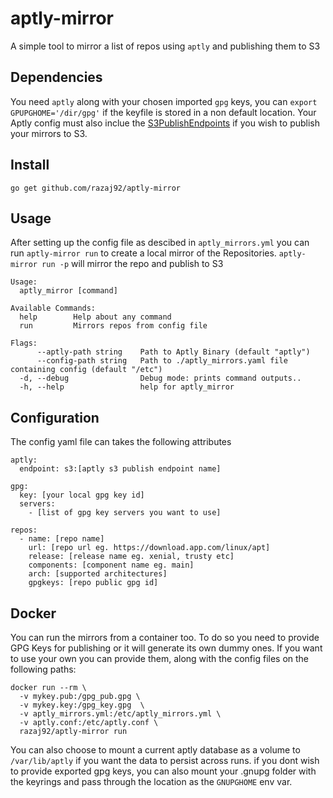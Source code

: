# aptly-mirror

A simple tool to mirror a list of repos using `aptly` and publishing them to S3

## Dependencies

You need `aptly` along with your chosen imported `gpg` keys, you can `export GPUPGHOME='/dir/gpg'` if the keyfile is stored in a non default location. Your Aptly config must also inclue the [S3PublishEndpoints](https://www.aptly.info/doc/configuration/) if you wish to publish your mirrors to S3.

## Install

`go get github.com/razaj92/aptly-mirror`

## Usage

After setting up the config file as descibed in `aptly_mirrors.yml` you can run `aptly-mirror run` to create a local mirror of the Repositories. `aptly-mirror run -p` will mirror the repo and publish to S3

```
Usage:
  aptly_mirror [command]

Available Commands:
  help        Help about any command
  run         Mirrors repos from config file

Flags:
      --aptly-path string    Path to Aptly Binary (default "aptly")
      --config-path string   Path to ./aptly_mirrors.yaml file containing config (default "/etc")
  -d, --debug                Debug mode: prints command outputs..
  -h, --help                 help for aptly_mirror
```

## Configuration

The config yaml file can takes the following attributes

```
aptly:
  endpoint: s3:[aptly s3 publish endpoint name]

gpg:
  key: [your local gpg key id]
  servers:
    - [list of gpg key servers you want to use]

repos:
  - name: [repo name]
    url: [repo url eg. https://download.app.com/linux/apt]
    release: [release name eg. xenial, trusty etc]
    components: [component name eg. main]
    arch: [supported architectures]
    gpgkeys: [repo public gpg id]
```

## Docker

You can run the mirrors from a container too. To do so you need to provide GPG Keys for publishing or it will generate its own dummy ones. If you want to use your own you can provide them, along with the config files on the following paths:

```
docker run --rm \
  -v mykey.pub:/gpg_pub.gpg \
  -v mykey.key:/gpg_key.gpg  \
  -v aptly_mirrors.yml:/etc/aptly_mirrors.yml \
  -v aptly.conf:/etc/aptly.conf \
  razaj92/aptly-mirror run
```

You can also choose to mount a current aptly database as a volume to `/var/lib/aptly` if you want the data to persist across runs.
if you dont wish to provide exported gpg keys, you can also mount your .gnupg folder with the keyrings and pass through the location as the `GNUPGHOME` env var.
